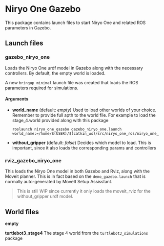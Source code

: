 # Niryo One Gazebo
This package contains launch files to start Niryo One and related ROS parameters in Gazebo.

## Launch files
### gazebo_niryo_one
Loads the Niryo One urdf model in Gazebo along with the necessary controllers. By default, the empty world is loaded. 

A new `bringup_minimal` launch file was created that loads the ROS parameters required for simulations.
#### Arguments
- **world_name** (default: *empty*) 
  Used to load other worlds of your choice.  Remember to provide full apth to the world file. For example to load the stage_4.world provided along with this package
  ```
  roslaunch niryo_one_gazebo gazebo_niryo_one.launch world_name:=/home/$(USER)/$(catkin_ws)/src/niryo_one_ros/niryo_one_gazebo/worlds/turtlebot3_stage_4.world
  ```
- **without_gripper** (default: *false*)
  Decides which model to load. This is important, since it also loads the corresponding params and controllers



### rviz_gazebo_niryo_one
This loads the Niryo One model in both Gazebo and Rviz, along with the Moveit planner. This is in fact based on the `demo_gazebo.launch` that is normally auto-generated by MoveIt Setup Assisstant.
> This is still WIP since currently it only loads the moveit_rviz for the without_gripper urdf model.

## World files
**empty**

**turtlebot3_stage4**
The stage 4 world from the `turtlebot3_simulations` package